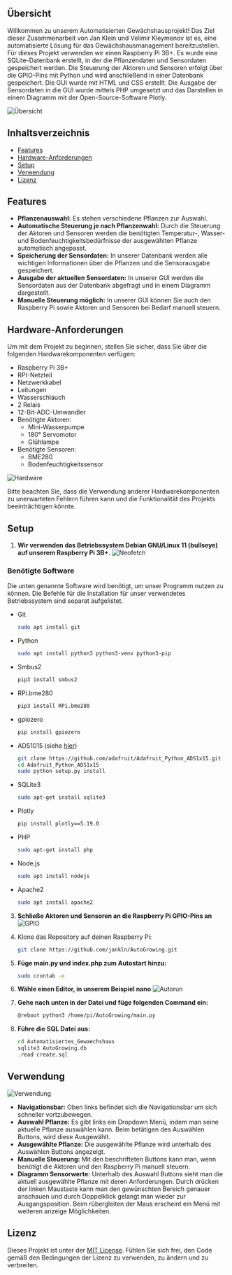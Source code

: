 ## Übersicht

Willkommen zu unserem Automatisierten Gewächshausprojekt! Das Ziel dieser Zusammenarbeit von Jan Klein und Velimir Kleymenov ist es, eine automatisierte Lösung für das Gewächshausmanagement bereitzustellen. Für dieses Projekt verwenden wir einen Raspberry Pi 3B+. Es wurde eine SQLite-Datenbank erstellt, in der die Pflanzendaten und Sensordaten gespeichert werden. Die Steuerung der Aktoren und Sensoren erfolgt über die GPIO-Pins mit Python und wird anschließend in einer Datenbank gespeichert. Die GUI wurde mit HTML und CSS erstellt. Die Ausgabe der Sensordaten in die GUI wurde mittels PHP umgesetzt und das Darstellen in einem Diagramm mit der Open-Source-Software Plotly.

![Übersicht](Overview.png)

## Inhaltsverzeichnis

- [Features](#features)
- [Hardware-Anforderungen](#hardware-anforderungen)
- [Setup](#setup)
- [Verwendung](#verwendung)
- [Lizenz](#lizenz)

## Features

- **Pflanzenauswahl:** Es stehen verschiedene Pflanzen zur Auswahl.
- **Automatische Steuerung je nach Pflanzenwahl:** Durch die Steuerung der Aktoren und Sensoren werden die benötigten Temperatur-, Wasser- und Bodenfeuchtigkeitsbedürfnisse der ausgewählten Pflanze automatisch angepasst.
- **Speicherung der Sensordaten:** In unserer Datenbank werden alle wichtigen Informationen über die Pflanzen und die Sensorausgabe gespeichert.
- **Ausgabe der aktuellen Sensordaten:** In unserer GUI werden die Sensordaten aus der Datenbank abgefragt und in einem Diagramm dargestellt.
- **Manuelle Steuerung möglich:** In unserer GUI können Sie auch den Raspberry Pi sowie Aktoren und Sensoren bei Bedarf manuell steuern.

## Hardware-Anforderungen

Um mit dem Projekt zu beginnen, stellen Sie sicher, dass Sie über die folgenden Hardwarekomponenten verfügen:

- Raspberry Pi 3B+
- RPI-Netzteil
- Netzwerkkabel
- Leitungen
- Wasserschlauch
- 2 Relais
- 12-Bit-ADC-Umwandler
- Benötigte Aktoren:
  - Mini-Wasserpumpe
  - 180° Servomotor
  - Glühlampe
- Benötigte Sensoren:
  - BME280
  - Bodenfeuchtigkeitssensor

![Hardware](Hardware.png)

Bitte beachten Sie, dass die Verwendung anderer Hardwarekomponenten zu unerwarteten Fehlern führen kann und die Funktionalität des Projekts beeinträchtigen könnte.

## Setup

1. **Wir verwenden das Betriebssystem Debian GNU/Linux 11 (bullseye) auf unserem Raspberry Pi 3B+.**
![Neofetch](OS.png)

### Benötigte Software

Die unten genannte Software wird benötigt, um unser Programm nutzen zu können. Die Befehle für die Installation für unser verwendetes Betriebssystem sind separat aufgelistet.

- Git

    ```bash
    sudo apt install git
    ```

- Python

    ```bash
    sudo apt install python3 python3-venv python3-pip
    ```

- Smbus2

    ```bash
    pip3 install smbus2
    ```

- RPi.bme280

    ```bash
    pip3 install RPi.bme280
    ```

- gpiozero

    ```bash
    pip install gpiozero
    ```

- ADS1015 (siehe [hier](https://learn.adafruit.com/raspberry-pi-analog-to-digital-converters/ads1015-slash-ads1115))

    ```bash
    git clone https://github.com/adafruit/Adafruit_Python_ADS1x15.git
    cd Adafruit_Python_ADS1x15
    sudo python setup.py install
    ```

- SQLite3

    ```bash
    sudo apt-get install sqlite3
    ```

- Plotly

    ```bash
    pip install plotly==5.19.0
    ```

- PHP

    ```bash
    sudo apt-get install php
    ```

- Node.js

    ```bash
    sudo apt install nodejs
    ```

- Apache2

    ```bash
    sudo apt install apache2
    ```

3. **Schließe Aktoren und Sensoren an die Raspberry Pi GPIO-Pins an**
![GPIO](GPIO.png)

4. Klone das Repository auf deinen Raspberry Pi:

   ```bash
   git clone https://github.com/jankln/AutoGrowing.git
   ```

5. **Füge main.py und index.php zum Autostart hinzu:**

    ```bash
    sudo crontab -e
    ```

6. **Wähle einen Editor, in unserem Beispiel nano**
![Autorun](Autorun.png)

7. **Gehe nach unten in der Datei und füge folgenden Command ein:**
    ```bash
    @reboot python3 /home/pi/AutoGrowing/main.py
    
    ```
8. **Führe die SQL Datei aus:**
    ```bash
    cd Automatisiertes_Gewaechshaus
    sqlite3 AutoGrowing.db
    .read create.sql
    ```

## Verwendung
![Verwendung](Verwendung.png)
- **Navigationsbar:** Oben links befindet sich die Navigationsbar um sich schneller vortzubewegen.
- **Auswahl Pflanze:** Es gibt links ein Dropdown Menü, indem man seine aktuelle Pflanze auswählen kann. Beim betätigen des Auswählen Buttons, wird diese Ausgewählt.
- **Ausgewählte Pflanze:** Die ausgewählte Pflanze wird unterhalb des Auswählen Buttons angezeigt.
- **Manuelle Steuerung:** Mit den beschrifteten Buttons kann man, wenn benötigt die Aktoren und den Raspberry Pi manuell steuern.
- **Diagramm Sensorwerte:** Unterhalb des Auswahl Buttons sieht man die aktuell ausgewählte Pflanze mit deren Anforderungen. Durch drücken der linken Maustaste kann man den gewünschten Bereich genauer anschauen und durch Doppelklick gelangt man wieder zur Ausgangsposition. Beim rübergleiten der Maus erscheint ein Menü mit weiteren anzeige Möglichkeiten.


## Lizenz

Dieses Projekt ist unter der [MIT License](LICENSE). Fühlen Sie sich frei, den Code gemäß den Bedingungen der Lizenz zu verwenden, zu ändern und zu verbreiten.